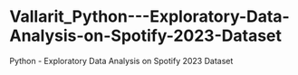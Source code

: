 # Vallarit_Python---Exploratory-Data-Analysis-on-Spotify-2023-Dataset
Python - Exploratory Data Analysis on Spotify 2023 Dataset
